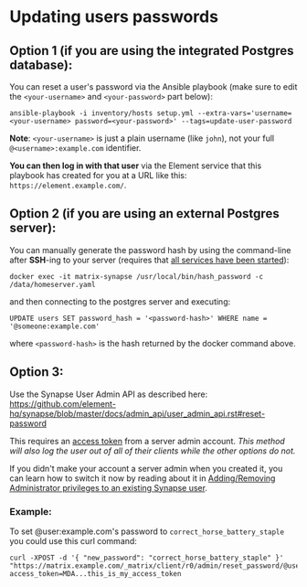 # Updating users passwords

## Option 1 (if you are using the integrated Postgres database):

You can reset a user's password via the Ansible playbook (make sure to edit the `<your-username>` and `<your-password>` part below):

```
ansible-playbook -i inventory/hosts setup.yml --extra-vars='username=<your-username> password=<your-password>' --tags=update-user-password
```

**Note**: `<your-username>` is just a plain username (like `john`), not your full `@<username>:example.com` identifier.

**You can then log in with that user** via the Element service that this playbook has created for you at a URL like this: `https://element.example.com/`.


## Option 2 (if you are using an external Postgres server):

You can manually generate the password hash by using the command-line after **SSH**-ing to your server (requires that [all services have been started](installing.md#starting-the-services)):

```
docker exec -it matrix-synapse /usr/local/bin/hash_password -c /data/homeserver.yaml
```

and then connecting to the postgres server and executing:

```
UPDATE users SET password_hash = '<password-hash>' WHERE name = '@someone:example.com'
```

where `<password-hash>` is the hash returned by the docker command above.


## Option 3:

Use the Synapse User Admin API as described here: https://github.com/element-hq/synapse/blob/master/docs/admin_api/user_admin_api.rst#reset-password

This requires an [access token](obtaining-access-tokens.md) from a server admin account. *This method will also log the user out of all of their clients while the other options do not.*

If you didn't make your account a server admin when you created it, you can learn how to switch it now by reading about it in [Adding/Removing Administrator privileges to an existing Synapse user](registering-users.md#addingremoving-administrator-privileges-to-an-existing-synapse-user).

### Example:
To set @user:example.com's password to `correct_horse_battery_staple` you could use this curl command:
```
curl -XPOST -d '{ "new_password": "correct_horse_battery_staple" }' "https://matrix.example.com/_matrix/client/r0/admin/reset_password/@user:example.com?access_token=MDA...this_is_my_access_token
```
